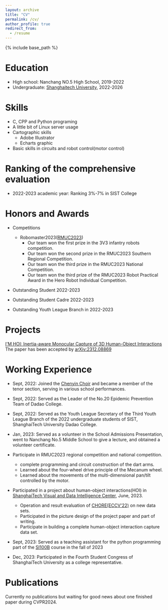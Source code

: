 ```yaml
---
layout: archive
title: "CV"
permalink: /cv/
author_profile: true
redirect_from:
  - /resume
---
```


{% include base_path %}

Education
======
* High school: Nanchang NO.5 High School, 2019-2022
* Undergraduate: [Shanghaitech University](https://www.shanghaitech.edu.cn/), 2022-2026
  
Skills
======
* C, CPP and Python programing
* A little bit of Linux server usage
* Cartographic skills
  * Adobe Illustrator
  * Echarts graphic
* Basic skills in circuits and robot control(motor control)

Ranking of the comprehensive evaluation
======
- 2022-2023 academic year: Ranking 3%-7% in SIST College

Honors and Awards
======
* Competitions
  * Robomaster2023([RMUC2023](https://www.robomaster.com/zh-CN/robo/rm))
    * Our team won the first prize in the 3V3 infantry robots competition.
    * Our team won the second prize in the RMUC2023 Southern Regional Competition.
    * Our team won the third prize in the RMUC2023 National Competition.
    * Our team won the third prize of the RMUC2023 Robot Practical Award in the Hero Robot Individual Competition.

* Outstanding Student 2022-2023
* Outstanding Student Cadre 2022-2023
* Outstanding Youth League Branch in 2022-2023

Projects
======
[I'M HOI: Inertia-aware Monocular Capture of 3D Human-Object Interactions](https://afterjourney00.github.io/IM-HOI.github.io)
The paper has been accepted by [arXiv:2312.08869](https://arxiv.org/abs/2312.08869)
  
Working Experience
======
* Sept, 2022: Joined the [Chenyin Choir](https://space.bilibili.com/670045446) and became a member of the tenor section, serving in various school performances.
* Sept, 2022: Served as the Leader of the No.20 Epidemic Prevention Team of Dadao College.
* Sept, 2022: Served as the Youth League Secretary of the Third Youth League Branch of the 2022 undergraduate students of SIST, ShanghaiTech University Dadao College.
* Jan, 2023: Served as a volunteer in the School Admissions Presentation, went to Nanchang No.5 Middle School to give a lecture, and obtained a volunteer certificate.
* Participate in RMUC2023 regional competition and national competition.
  * complete programming and circuit construction of the dart arms.
  * Learned about the four-wheel drive principle of the Mecanum wheel.
  * Learned about the movements of the multi-dimensional pan/tilt controlled by the motor.

* Participated in a project about human-object interactions(HOI) in [ShanghaiTech Visual and Data Intelligence Center](https://vic.shanghaitech.edu.cn/), June, 2023.
  * Operation and result evaluation of [CHORE(ECCV'22)](https://virtualhumans.mpi-inf.mpg.de/chore) on new data sets.
  * Participated in the picture design of the project paper and part of writing.
  * Participate in building a complete human-object interaction capture data set.
* Sept, 2023: Served as a teaching assistant for the python programming part of the [SI100B](https://i-techx.github.io/iTechX/courses?course_code=SI100B) course in the fall of 2023
* Dec, 2023: Participated in the Fourth Student Congress of ShanghaiTech University as a college representative.

Publications
======
Currently no publications but waiting for good news about one finished paper during CVPR2024.
